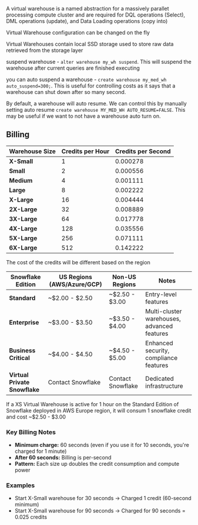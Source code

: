 A virtual warehouse is a named abstraction for a massively parallet processing compute cluster and are required for DQL operations (Select), DML operations (update), and Data Loading operations (copy into)

Virtual Warehouse configuration can be changed on the fly

Virtual Warehouses contain local SSD storage used to store raw data retrieved from the storage layer

suspend warehouse - `alter warehouse my_wh suspend`. This will suspend the warehouse after current queries are finished executing

you can auto suspend a warehouse - `create warehouse my_med_wh auto_suspend=300;`. This is useful for controlling costs as it says that a warehouse can shut down after so many second.

By default, a warehouse will auto resume. We can control this by manually setting auto resume `create warehouse MY_MED_WH AUTO_RESUME=FALSE`. This may be useful if we want to not have a warehouse auto turn on.

## Billing

| Warehouse Size | Credits per Hour | Credits per Second |
|----------------|------------------|-------------------|
| **X-Small**    | 1                | 0.000278          |
| **Small**      | 2                | 0.000556          |
| **Medium**     | 4                | 0.001111          |
| **Large**      | 8                | 0.002222          |
| **X-Large**    | 16               | 0.004444          |
| **2X-Large**   | 32               | 0.008889          |
| **3X-Large**   | 64               | 0.017778          |
| **4X-Large**   | 128              | 0.035556          |
| **5X-Large**   | 256              | 0.071111          |
| **6X-Large**   | 512              | 0.142222          |

The cost of the credits will be different based on the region

| Snowflake Edition | US Regions (AWS/Azure/GCP) | Non-US Regions | Notes |
|-------------------|---------------------------|----------------|-------|
| **Standard**      | ~$2.00 - $2.50           | ~$2.50 - $3.00 | Entry-level features |
| **Enterprise**    | ~$3.00 - $3.50           | ~$3.50 - $4.00 | Multi-cluster warehouses, advanced features |
| **Business Critical** | ~$4.00 - $4.50        | ~$4.50 - $5.00 | Enhanced security, compliance features |
| **Virtual Private Snowflake** | Contact Snowflake | Contact Snowflake | Dedicated infrastructure |

If a XS Virtual Warehouse is active for 1 hour on the Standard Edition of Snowflake deployed in AWS Europe region, it will consum 1 snowflake credit and cost ~$2.50 - $3.00

### Key Billing Notes

- **Minimum charge:** 60 seconds (even if you use it for 10 seconds, you're charged for 1 minute)
- **After 60 seconds:** Billing is per-second
- **Pattern:** Each size up doubles the credit consumption and compute power

### Examples

- Start X-Small warehouse for 30 seconds → Charged 1 credit (60-second minimum)
- Start X-Small warehouse for 90 seconds → Charged for 90 seconds = 0.025 credits
